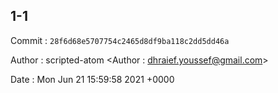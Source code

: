 ## 1-1 

 Commit : `28f6d68e5707754c2465d8df9ba118c2dd5dd46a`

 Author : scripted-atom <Author : dhraief.youssef@gmail.com> 

 Date 	: Mon Jun 21 15:59:58 2021 +0000 

